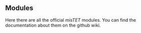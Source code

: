 <h2>Modules</h2>

Here there are all the official *misTET* modules. You can find the documentation about them on the github wiki.

